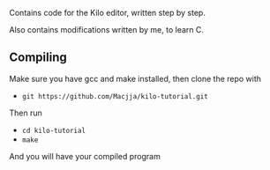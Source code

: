 Contains code for the Kilo editor, written step by step.

Also contains modifications written by me, to learn C.

## Compiling

Make sure you have gcc  and make installed, then
clone the repo with
 - `git https://github.com/Macjja/kilo-tutorial.git`
   
Then run
 - `cd kilo-tutorial`
 - `make`

And you will have your compiled program
